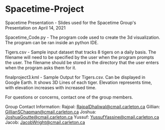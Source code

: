 # Spacetime-Project



Spacetime Presentation - Slides used for the Spacetime Group's Presentation on April 14, 2021

Spacetime_Code.py - The program code used to create the 3d visualization. The program can be ran inside an python IDE.

Tigers.csv - Sample input dataset that tracks 8 tigers on a daily basis. The filename will need to be specified by the user when the program prompts the user. The filename should be stored in the directory that the user enters when the program asks them for it.

finalproject3.kml - Sample Output for Tigers.csv. Can be displayed in Google Earth. It shows 3D Lines of each tiger. Elevation represents time, with elevation increases with increased time.



For questions or concerns, contact one of the group members.

Group Contact Information:
Rajpal: RajpalDhaliwal@cmail.carleton.ca
Gillian: GillianSChapman@cmail.carleton.ca
Joshua: JoshuaGoutte@cmail.carleton.ca
Yussuf: YussufYassine@cmail.carleton.ca
Jacob: JacobWright@cmail.carleton.ca
